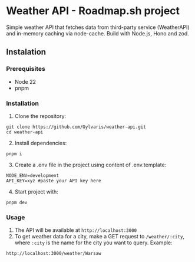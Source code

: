 # Weather API - Roadmap.sh project

Simple weather API that fetches data from third-party service (WeatherAPI) and in-memory caching via node-cache. Build with Node.js, Hono and zod.

## Instalation 

### Prerequisites

- Node 22
- pnpm
  
### Installation

1. Clone the repository:

```
git clone https://github.com/Gylvaris/weather-api.git
cd weather-api
```

2. Install dependencies:

```
pnpm i
```

3. Create a .env file in the project using content of .env.template:

```
NODE_ENV=development 
API_KEY=xyz #paste your API key here 
```

4. Start project with:

```
pnpm dev
```

### Usage

1. The API will be available at `http://localhost:3000`
2. To get weather data for a city, make a GET request to `/weather/:city`, where `:city` is the name for the city you want to query.
Example:
```
http://localhost:3000/weather/Warsaw
```